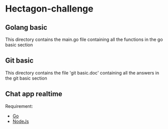 # Hectagon-challenge


## Golang basic
This directory contains the main.go file containing all the functions in the go basic section

## Git basic
This directory contains the file 'git basic.doc' containing all the answers in the git basic section


## Chat app realtime

Requirement:
* [Go](https://link-url-here.org)
* [NodeJs](https://link-url-here.org)
